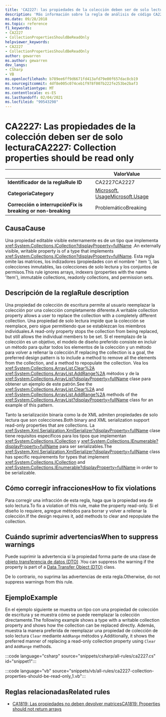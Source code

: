 ```yaml
---
title: 'CA2227: las propiedades de la colección deben ser de solo lectura (análisis de código)'
description: 'Más información sobre la regla de análisis de código CA2227: las propiedades de la colección deben ser de solo lectura'
ms.date: 09/28/2018
ms.topic: reference
f1_keywords:
- CA2227
- CollectionPropertiesShouldBeReadOnly
helpviewer_keywords:
- CA2227
- CollectionPropertiesShouldBeReadOnly
author: gewarren
ms.author: gewarren
dev_langs:
- CSharp
- VB
ms.openlocfilehash: b789ee6ff9d6671fd413afd79e00f657dac8cb19
ms.sourcegitcommit: 4df8e005c074ceb1f978f007b222fe253be2baf3
ms.translationtype: MT
ms.contentlocale: es-ES
ms.lasthandoff: 02/04/2021
ms.locfileid: "99543298"
---
```

# <a name="ca2227-collection-properties-should-be-read-only"></a><span data-ttu-id="82491-103">CA2227: Las propiedades de la colección deben ser de solo lectura</span><span class="sxs-lookup"><span data-stu-id="82491-103">CA2227: Collection properties should be read only</span></span>

| | <span data-ttu-id="82491-104">Valor</span><span class="sxs-lookup"><span data-stu-id="82491-104">Value</span></span> |
|-|-|
| <span data-ttu-id="82491-105">**Identificador de la regla**</span><span class="sxs-lookup"><span data-stu-id="82491-105">**Rule ID**</span></span> |<span data-ttu-id="82491-106">CA2227</span><span class="sxs-lookup"><span data-stu-id="82491-106">CA2227</span></span>|
| <span data-ttu-id="82491-107">**Categoría**</span><span class="sxs-lookup"><span data-stu-id="82491-107">**Category**</span></span> |[<span data-ttu-id="82491-108">Microsoft. Usage</span><span class="sxs-lookup"><span data-stu-id="82491-108">Microsoft.Usage</span></span>](usage-warnings.md)|
| <span data-ttu-id="82491-109">**Corrección o interrupción**</span><span class="sxs-lookup"><span data-stu-id="82491-109">**Fix is breaking or non-breaking**</span></span> |<span data-ttu-id="82491-110">Problemático</span><span class="sxs-lookup"><span data-stu-id="82491-110">Breaking</span></span>|

## <a name="cause"></a><span data-ttu-id="82491-111">Causa</span><span class="sxs-lookup"><span data-stu-id="82491-111">Cause</span></span>

<span data-ttu-id="82491-112">Una propiedad editable visible externamente es de un tipo que implementa <xref:System.Collections.ICollection?displayProperty=fullName> .</span><span class="sxs-lookup"><span data-stu-id="82491-112">An externally visible, writable property is of a type that implements <xref:System.Collections.ICollection?displayProperty=fullName>.</span></span> <span data-ttu-id="82491-113">Esta regla omite las matrices, los indizadores (propiedades con el nombre ' item '), las colecciones inmutables, las colecciones de solo lectura y los conjuntos de permisos.</span><span class="sxs-lookup"><span data-stu-id="82491-113">This rule ignores arrays, indexers (properties with the name 'Item'), immutable collections, readonly collections, and permission sets.</span></span>

## <a name="rule-description"></a><span data-ttu-id="82491-114">Descripción de la regla</span><span class="sxs-lookup"><span data-stu-id="82491-114">Rule description</span></span>

<span data-ttu-id="82491-115">Una propiedad de colección de escritura permite al usuario reemplazar la colección por una colección completamente diferente.</span><span class="sxs-lookup"><span data-stu-id="82491-115">A writable collection property allows a user to replace the collection with a completely different collection.</span></span> <span data-ttu-id="82491-116">Una propiedad de solo lectura impide que la colección se reemplace, pero sigue permitiendo que se establezcan los miembros individuales.</span><span class="sxs-lookup"><span data-stu-id="82491-116">A read-only property stops the collection from being replaced, but still allows the individual members to be set.</span></span> <span data-ttu-id="82491-117">Si el reemplazo de la colección es un objetivo, el modelo de diseño preferido consiste en incluir un método para quitar todos los elementos de la colección y un método para volver a rellenar la colección.</span><span class="sxs-lookup"><span data-stu-id="82491-117">If replacing the collection is a goal, the preferred design pattern is to include a method to remove all the elements from the collection, and a method to repopulate the collection.</span></span> <span data-ttu-id="82491-118">Vea los <xref:System.Collections.ArrayList.Clear%2A> <xref:System.Collections.ArrayList.AddRange%2A> métodos y de la <xref:System.Collections.ArrayList?displayProperty=fullName> clase para obtener un ejemplo de este patrón.</span><span class="sxs-lookup"><span data-stu-id="82491-118">See the <xref:System.Collections.ArrayList.Clear%2A> and <xref:System.Collections.ArrayList.AddRange%2A> methods of the <xref:System.Collections.ArrayList?displayProperty=fullName> class for an example of this pattern.</span></span>

<span data-ttu-id="82491-119">Tanto la serialización binaria como la de XML admiten propiedades de solo lectura que son colecciones.</span><span class="sxs-lookup"><span data-stu-id="82491-119">Both binary and XML serialization support read-only properties that are collections.</span></span> <span data-ttu-id="82491-120">La <xref:System.Xml.Serialization.XmlSerializer?displayProperty=fullName> clase tiene requisitos específicos para los tipos que implementan <xref:System.Collections.ICollection> y <xref:System.Collections.IEnumerable?displayProperty=fullName> para ser serializables.</span><span class="sxs-lookup"><span data-stu-id="82491-120">The <xref:System.Xml.Serialization.XmlSerializer?displayProperty=fullName> class has specific requirements for types that implement <xref:System.Collections.ICollection> and <xref:System.Collections.IEnumerable?displayProperty=fullName> in order to be serializable.</span></span>

## <a name="how-to-fix-violations"></a><span data-ttu-id="82491-121">Cómo corregir infracciones</span><span class="sxs-lookup"><span data-stu-id="82491-121">How to fix violations</span></span>

<span data-ttu-id="82491-122">Para corregir una infracción de esta regla, haga que la propiedad sea de solo lectura.</span><span class="sxs-lookup"><span data-stu-id="82491-122">To fix a violation of this rule, make the property read-only.</span></span> <span data-ttu-id="82491-123">Si el diseño lo requiere, agregue métodos para borrar y volver a rellenar la colección.</span><span class="sxs-lookup"><span data-stu-id="82491-123">If the design requires it, add methods to clear and repopulate the collection.</span></span>

## <a name="when-to-suppress-warnings"></a><span data-ttu-id="82491-124">Cuándo suprimir advertencias</span><span class="sxs-lookup"><span data-stu-id="82491-124">When to suppress warnings</span></span>

<span data-ttu-id="82491-125">Puede suprimir la advertencia si la propiedad forma parte de una clase de [objeto transferencia de datos (DTO)](/previous-versions/msp-n-p/ff649585(v=pandp.10)) .</span><span class="sxs-lookup"><span data-stu-id="82491-125">You can suppress the warning if the property is part of a [Data Transfer Object (DTO)](/previous-versions/msp-n-p/ff649585(v=pandp.10)) class.</span></span>

<span data-ttu-id="82491-126">De lo contrario, no suprima las advertencias de esta regla.</span><span class="sxs-lookup"><span data-stu-id="82491-126">Otherwise, do not suppress warnings from this rule.</span></span>

## <a name="example"></a><span data-ttu-id="82491-127">Ejemplo</span><span class="sxs-lookup"><span data-stu-id="82491-127">Example</span></span>

<span data-ttu-id="82491-128">En el ejemplo siguiente se muestra un tipo con una propiedad de colección de escritura y se muestra cómo se puede reemplazar la colección directamente.</span><span class="sxs-lookup"><span data-stu-id="82491-128">The following example shows a type with a writable collection property and shows how the collection can be replaced directly.</span></span> <span data-ttu-id="82491-129">Además, muestra la manera preferida de reemplazar una propiedad de colección de solo lectura `Clear` mediante `AddRange` métodos y.</span><span class="sxs-lookup"><span data-stu-id="82491-129">Additionally, it shows the preferred manner of replacing a read-only collection property using `Clear` and `AddRange` methods.</span></span>

:::code language="csharp" source="snippets/csharp/all-rules/ca2227.cs" id="snippet1":::

:::code language="vb" source="snippets/vb/all-rules/ca2227-collection-properties-should-be-read-only_1.vb":::

## <a name="related-rules"></a><span data-ttu-id="82491-130">Reglas relacionadas</span><span class="sxs-lookup"><span data-stu-id="82491-130">Related rules</span></span>

- [<span data-ttu-id="82491-131">CA1819: Las propiedades no deben devolver matrices</span><span class="sxs-lookup"><span data-stu-id="82491-131">CA1819: Properties should not return arrays</span></span>](ca1819.md)
